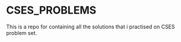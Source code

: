 # CSES_PROBLEMS
This is a repo for containing all the solutions that i practised on CSES problem set.
